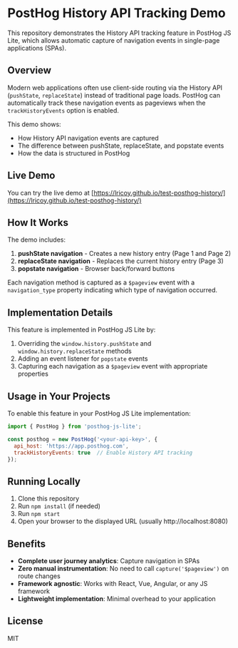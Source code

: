 # PostHog History API Tracking Demo

This repository demonstrates the History API tracking feature in PostHog JS Lite, which allows automatic capture of navigation events in single-page applications (SPAs).

## Overview

Modern web applications often use client-side routing via the History API (`pushState`, `replaceState`) instead of traditional page loads. PostHog can automatically track these navigation events as pageviews when the `trackHistoryEvents` option is enabled.

This demo shows:
- How History API navigation events are captured
- The difference between pushState, replaceState, and popstate events
- How the data is structured in PostHog

## Live Demo

You can try the live demo at [https://lricoy.github.io/test-posthog-history/](https://lricoy.github.io/test-posthog-history/)

## How It Works

The demo includes:

1. **pushState navigation** - Creates a new history entry (Page 1 and Page 2)
2. **replaceState navigation** - Replaces the current history entry (Page 3)
3. **popstate navigation** - Browser back/forward buttons 

Each navigation method is captured as a `$pageview` event with a `navigation_type` property indicating which type of navigation occurred.

## Implementation Details

This feature is implemented in PostHog JS Lite by:

1. Overriding the `window.history.pushState` and `window.history.replaceState` methods
2. Adding an event listener for `popstate` events
3. Capturing each navigation as a `$pageview` event with appropriate properties

## Usage in Your Projects

To enable this feature in your PostHog JS Lite implementation:

```javascript
import { PostHog } from 'posthog-js-lite';

const posthog = new PostHog('<your-api-key>', {
  api_host: 'https://app.posthog.com',
  trackHistoryEvents: true  // Enable History API tracking
});
```

## Running Locally

1. Clone this repository
2. Run `npm install` (if needed)
3. Run `npm start`
4. Open your browser to the displayed URL (usually http://localhost:8080)

## Benefits

- **Complete user journey analytics**: Capture navigation in SPAs
- **Zero manual instrumentation**: No need to call `capture('$pageview')` on route changes  
- **Framework agnostic**: Works with React, Vue, Angular, or any JS framework
- **Lightweight implementation**: Minimal overhead to your application

## License

MIT 